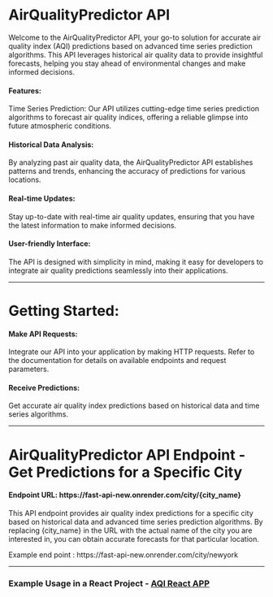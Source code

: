 <h1>AirQualityPredictor API</h1>
<p>Welcome to the AirQualityPredictor API, your go-to solution for accurate air quality index (AQI) predictions based on advanced time series prediction algorithms. This API leverages historical air quality data to provide insightful forecasts, helping you stay ahead of environmental changes and make informed decisions.</p>

<h4>Features:</h4>
Time Series Prediction: Our API utilizes cutting-edge time series prediction algorithms to forecast air quality indices, offering a reliable glimpse into future atmospheric conditions.

<h4>Historical Data Analysis:</h4> By analyzing past air quality data, the AirQualityPredictor API establishes patterns and trends, enhancing the accuracy of predictions for various locations.

<h4>Real-time Updates:</h4> Stay up-to-date with real-time air quality updates, ensuring that you have the latest information to make informed decisions.

<h4>User-friendly Interface:</h4> The API is designed with simplicity in mind, making it easy for developers to integrate air quality predictions seamlessly into their applications.
<hr>
<h1>Getting Started:</h1>

<h4>Make API Requests:</h4> Integrate our API into your application by making HTTP requests. Refer to the documentation for details on available endpoints and request parameters.

<h4>Receive Predictions:</h4> Get accurate air quality index predictions based on historical data and time series algorithms.
<hr>
<h1>AirQualityPredictor API Endpoint - Get Predictions for a Specific City</h1>

<h4>Endpoint URL: https://fast-api-new.onrender.com/city/{city_name}</h4>

This API endpoint provides air quality index predictions for a specific city based on historical data and advanced time series prediction algorithms. By replacing {city_name} in the URL with the actual name of the city you are interested in, you can obtain accurate forecasts for that particular location.
<p>Example end point : https://fast-api-new.onrender.com/city/newyork</p>
<hr>
<h3>Example Usage in a React Project - <a href='https://github.com/Vivek0018/AQI-React-App' title="AQI React APP">AQI React APP</a></h3>
